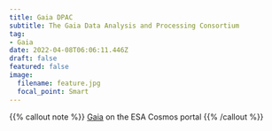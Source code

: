 ```yaml
---
title: Gaia DPAC
subtitle: The Gaia Data Analysis and Processing Consortium
tag:
- Gaia
date: 2022-04-08T06:06:11.446Z
draft: false
featured: false
image:
  filename: feature.jpg
  focal_point: Smart
---
```


{{% callout note %}}
[Gaia](https://www.cosmos.esa.int/web/gaia) on the ESA Cosmos portal
{{% /callout %}}